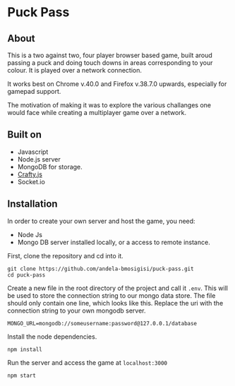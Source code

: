 Puck Pass
=============================

## About

This is a two against two, four player browser based game, built aroud passing a puck and doing touch downs in areas corresponding to your colour. It is played over a network connection.

It works best on Chrome v.40.0 and Firefox v.38.7.0 upwards, especially for gamepad support.

The motivation of making it was to explore the various challanges one would face while creating a multiplayer game over a network.

## Built on

- Javascript
- Node.js server
- MongoDB for storage.
- [Crafty.js](http://craftyjs.com/)
- Socket.io

## Installation

In order to create your own server and host the game, you need:

- Node Js
- Mongo DB server installed locally, or a access to remote instance.

First, clone the repository and cd into it.
```
git clone https://github.com/andela-bmosigisi/puck-pass.git
cd puck-pass
```

Create a new file in the root directory of the project and call it `.env`. This will be used to store the connection string to our mongo data store. The file should only contain one line, which looks like this. Replace the uri with the connection string to your own mongodb server.
```
MONGO_URL=mongodb://someusername:password@127.0.0.1/database
```

Install the node dependencies.
```
npm install
```

Run the server and access the game at `localhost:3000`
```
npm start
```
